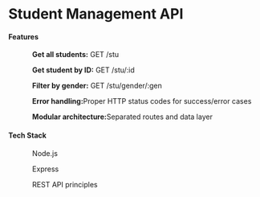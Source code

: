 # Student Management API
<html>
  
  <body>
    <h4><b>Features</b></h4>
    <ul>
      <ol><b>Get all students:</b> GET /stu</ol>
      <ol><b>Get student by ID:</b> GET /stu/:id</ol>
      <ol><b>Filter by gender:</b> GET /stu/gender/:gen</ol>
      <ol><b>Error handling:</b>Proper HTTP status codes for success/error cases</ol>
      <ol><b>Modular architecture:</b>Separated routes and data layer</ol>
    </ul>
 
</html>

<h4>Tech Stack</h4>
<ul>
  <ol>Node.js</ol>
    <ol>Express</ol>
      <ol>REST API principles</ol>

</ul>

 </body>



